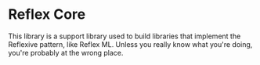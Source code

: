 
# Reflex Core

This library is a support library used to build libraries that implement the Reflexive pattern, like Reflex ML. Unless you really know what you're doing, you're probably at the wrong place.
